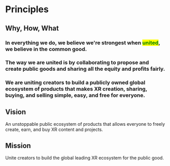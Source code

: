 # Principles

## Why, How, What

### In everything we do, we believe we're strongest when <mark style="color:green;">**united**</mark>, we believe in the common good.

### The way we are united is by collaborating to propose and create public goods and sharing all the equity and profits fairly.

### We are uniting creators to build a publicly owned global ecosystem of products that makes XR creation, sharing, buying, and selling simple, easy, and free for everyone.

## Vision

An unstoppable public ecosystem of products that allows everyone to freely create, earn, and buy XR content and projects.

## Mission

Unite creators to build the global leading XR ecosystem for the public good.
